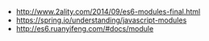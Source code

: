  - http://www.2ality.com/2014/09/es6-modules-final.html
 - https://spring.io/understanding/javascript-modules
 - http://es6.ruanyifeng.com/#docs/module